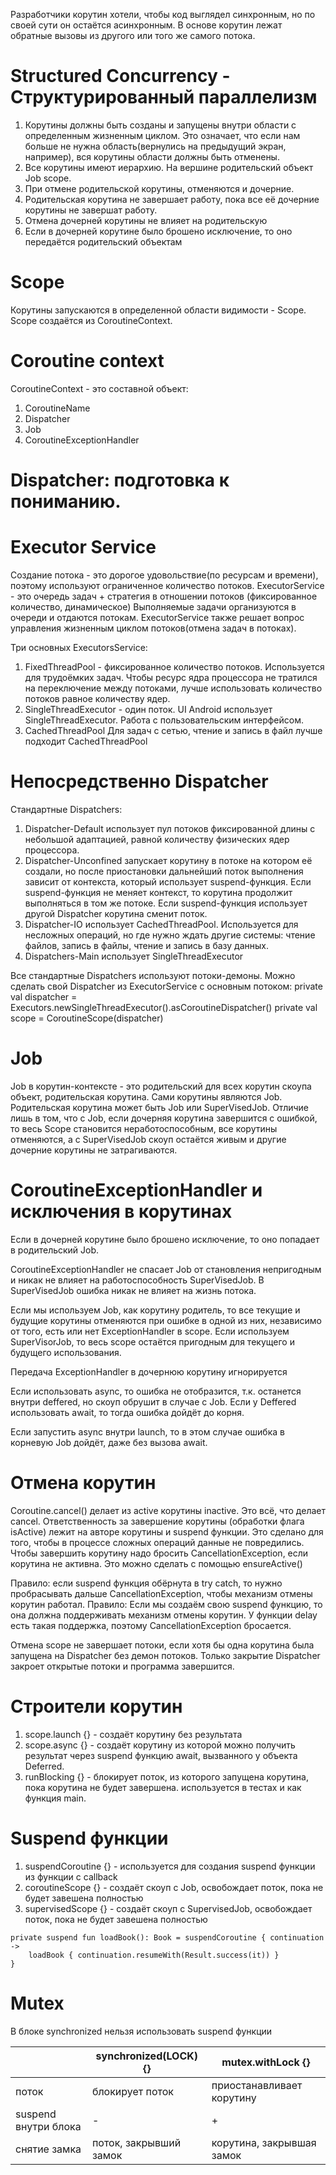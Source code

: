 Разработчики корутин хотели, чтобы код выглядел синхронным, но по своей сути он остаётся асинхронным.
В основе корутин лежат обратные вызовы из другого или того же самого потока.

# Structured Concurrency - Структурированный параллелизм
1) Корутины должны быть созданы и запущены внутри области с определенным жизненным циклом.
   Это означает, что если нам больше не нужна область(вернулись на предыдущий экран, например), вся корутины области
   должны быть отменены.
2) Все корутины имеют иерархию. На вершине родительский объект Job scope.
3) При отмене родительской корутины, отменяются и дочерние.
4) Родительская корутина не завершает работу, пока все её дочерние корутины не завершат работу.
5) Отмена дочерней корутины не влияет на родительскую
6) Если в дочерней корутине было брошено исключение, то оно передаётся родительский объектам

# Scope
Корутины запускаются в определенной области видимости - Scope. Scope создаётся из CoroutineContext.

# Coroutine context
CoroutineContext - это составной объект:
1) CoroutineName
2) Dispatcher
3) Job
4) CoroutineExceptionHandler

# Dispatcher: подготовка к пониманию.
# Executor Service
Создание потока - это дорогое удовольствие(по ресурсам и времени), поэтому используют ограниченное количество потоков.
ExecutorService - это очередь задач + стратегия в отношении потоков (фиксированное количество, динамическое)
Выполняемые задачи организуются в очереди и отдаются потокам.
ExecutorService также решает вопрос управления жизненным циклом потоков(отмена задач в потоках).

Три основных ExecutorsService:
1) FixedThreadPool - фиксированное количество потоков.
   Используется для трудоёмких задач.
   Чтобы ресурс ядра процессора не тратился на переключение между потоками, лучше использовать количество потоков равное
   количеству ядер.
2) SingleThreadExecutor - один поток.
   UI Android использует SingleThreadExecutor. Работа с пользовательским интерфейсом.
3) CachedThreadPool
   Для задач с сетью, чтение и запись в файл лучше подходит CachedThreadPool

# Непосредственно Dispatcher
Стандартные Dispatchers:
1) Dispatcher-Default использует пул потоков фиксированной длины с небольшой адаптацией, равной количеству физических
   ядер процессора.
2) Dispatcher-Unconfined запускает корутину в потоке на котором её создали, но после приостановки дальнейший поток
   выполнения зависит от контекста, который использует suspend-функция. Если suspend-функция не меняет контекст, то
   корутина продолжит выполняться в том же потоке. Если suspend-функция использует другой Dispatcher корутина сменит
   поток.
3) Dispatcher-IO использует CachedThreadPool. Используется для несложных операций, но где нужно ждать другие системы:
   чтение файлов, запись в файлы, чтение и запись в базу данных.
4) Dispatchers-Main использует SingleThreadExecutor

Все стандартные Dispatchers используют потоки-демоны. Можно сделать свой Dispatcher из ExecutorService с основным
потоком:
private val dispatcher = Executors.newSingleThreadExecutor().asCoroutineDispatcher()
private val scope = CoroutineScope(dispatcher)

# Job
Job в корутин-контексте - это родительский для всех корутин скоупа объект, родительская корутина. Сами корутины являются
Job.
Родительская корутина может быть Job или SuperVisedJob. Отличие лишь в том, что с Job, если дочерняя корутина завершится
с ошибкой, то весь Scope становится неработоспособным, все корутины отменяются, а с SuperVisedJob скоуп остаётся живым и
другие дочерние корутины не затрагиваются.

# CoroutineExceptionHandler и исключения в корутинах
Если в дочерней корутине было брошено исключение, то оно попадает в родительский Job.

CoroutineExceptionHandler не спасает Job от становления непригодным и никак не влияет на работоспособность
SuperVisedJob.
В SuperVisedJob ошибка никак не влияет на жизнь потока.

Если мы используем Job, как корутину родитель, то все текущие и будущие корутины отменяются при ошибке в одной из них,
независимо от того, есть
или нет ExceptionHandler в scope. Если используем SuperVisorJob, то весь scope остаётся пригодным для текущего и
будущего использования.

Передача ExceptionHandler в дочернюю корутину игнорируется

Если использовать async, то ошибка не отобразится, т.к. останется внутри deffered, но скоуп обрушит в случае с Job. Если
у Deffered использовать await, то тогда ошибка дойдёт до корня.

Если запустить async внутри launch, то в этом случае ошибка в корневую Job дойдёт, даже без вызова await.

# Отмена корутин
Coroutine.cancel() делает из active корутины inactive. Это всё, что делает cancel.
Ответственность за завершение корутины (обработки флага isActive) лежит на авторе корутины и suspend функции.
Это сделано для того, чтобы в процессе сложных операций данные не повредились.
Чтобы завершить корутину надо бросить CancellationException, если корутина не активна. Это можно сделать с помощью
ensureActive()

Правило: если suspend функция обёрнута в try catch, то нужно пробрасывать дальше CancellationException, чтобы механизм
отмены корутин работал.
Правило: Если мы создаём свою suspend функцию, то она должна поддерживать механизм отмены корутин.
У функции delay есть такая поддержка, поэтому CancellationException бросается.

Отмена scope не завершает потоки, если хотя бы одна корутина была запущена на Dispatcher без демон потоков. Только
закрытие Dispatcher закроет открытые потоки и программа завершится.

# Строители корутин
1) scope.launch {} - создаёт корутину без результата
2) scope.async {} - создаёт корутину из которой можно получить результат через suspend функцию await, вызванного у
   объекта Deferred.
3) runBlocking {} - блокирует поток, из которого запущена корутина, пока корутина не будет завершена. используется в
   тестах и как функция main.

# Suspend функции
1) suspendCoroutine {} - используется для создания suspend функции из функции с callback
2) coroutineScope {} - создаёт скоуп с Job, освобождает поток, пока не будет завешена полностью
3) supervisedScope {} - создаёт скоуп с SupervisedJob, освобождает поток, пока не будет завешена полностью

```
private suspend fun loadBook(): Book = suspendCoroutine { continuation ->
    loadBook { continuation.resumeWith(Result.success(it)) }
}
```

# Mutex
В блоке synchronized нельзя использовать suspend функции

|                      | synchronized(LOCK){}   | mutex.withLock {}         |
|----------------------|------------------------|---------------------------|
| поток                | блокирует поток        | приостанавливает корутину |
| suspend внутри блока | -                      | +                         |
| снятие замка         | поток, закрывший замок | корутина, закрывшая замок |
